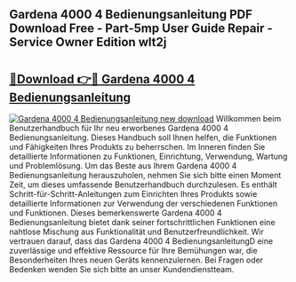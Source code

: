 ## Gardena 4000 4 Bedienungsanleitung PDF Download Free - Part-5mp User Guide Repair - Service Owner Edition wlt2j

# <h2><a href="http://df36em.blite.top/?on=Gardena+4000+4+Bedienungsanleitung">🔗Download 👉🔴 Gardena 4000 4 Bedienungsanleitung</a></h2>

[![Gardena 4000 4 Bedienungsanleitung new download](https://i.imgur.com/lujVjoI.png)](http://df36em.blite.top/?on=Gardena+4000+4+Bedienungsanleitung)
Willkommen beim Benutzerhandbuch für Ihr neu erworbenes Gardena 4000 4 Bedienungsanleitung. Dieses Handbuch soll Ihnen helfen, die Funktionen und Fähigkeiten Ihres Produkts zu beherrschen. Im Inneren finden Sie detaillierte Informationen zu Funktionen, Einrichtung, Verwendung, Wartung und Problemlösung. Um das Beste aus Ihrem Gardena 4000 4 Bedienungsanleitung herauszuholen, nehmen Sie sich bitte einen Moment Zeit, um dieses umfassende Benutzerhandbuch durchzulesen. Es enthält Schritt-für-Schritt-Anleitungen zum Einrichten Ihres Produkts sowie detaillierte Informationen zur Verwendung der verschiedenen Funktionen und Funktionen. Dieses bemerkenswerte Gardena 4000 4 Bedienungsanleitung bietet dank seiner fortschrittlichen Funktionen eine nahtlose Mischung aus Funktionalität und Benutzerfreundlichkeit. Wir vertrauen darauf, dass das Gardena 4000 4 BedienungsanleitungD eine zuverlässige und effektive Ressource für Ihre Bemühungen war, die Besonderheiten Ihres neuen Geräts kennenzulernen. Bei Fragen oder Bedenken wenden Sie sich bitte an unser Kundendienstteam.
